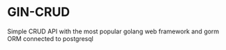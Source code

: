 # GIN-CRUD
Simple CRUD  API with the most popular golang web framework and gorm ORM connected to postgresql 
